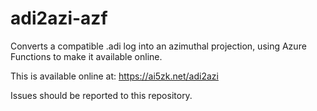 # adi2azi-azf
Converts a compatible .adi log into an azimuthal projection, using Azure Functions to make it available online.

This is available online at: https://ai5zk.net/adi2azi

Issues should be reported to this repository.
